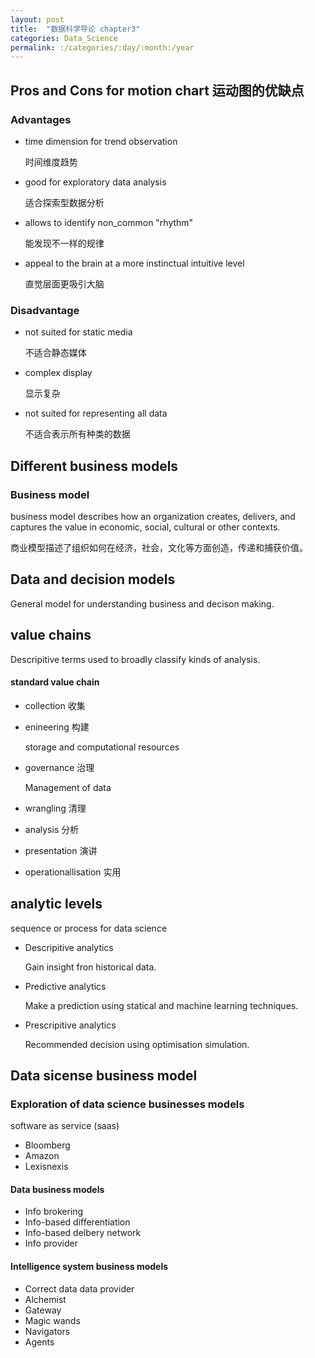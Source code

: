 ```yaml
---
layout: post
title:  "数据科学导论 chapter3"
categories: Data_Science
permalink: :/categories/:day/:month:/year
---
```


## Pros and Cons for motion chart 运动图的优缺点

### Advantages

- time dimension for trend observation

  时间维度趋势

- good for exploratory data analysis

  适合探索型数据分析

- allows to identify non_common "rhythm"

  能发现不一样的规律

- appeal to the brain at a more instinctual intuitive level

  直觉层面更吸引大脑

### Disadvantage

- not suited for static media

  不适合静态媒体

- complex display

  显示复杂

- not suited for representing all data

  不适合表示所有种类的数据

## Different business models

### Business model

business model describes how an organization creates, delivers, and captures the value in economic, social, cultural or other contexts.

商业模型描述了组织如何在经济，社会，文化等方面创造，传递和捕获价值。

## Data and decision models

General model for understanding business and decison making. 

## value chains

Descripitive terms used to broadly classify kinds of analysis.

#### standard value chain

* collection 收集

* enineering 构建

  storage and computational resources

* governance 治理

  Management of data

* wrangling 清理

* analysis 分析

* presentation 演讲

* operationallisation 实用

## analytic levels

sequence or process for data science

* Descripitive analytics

  Gain insight fron historical data.

* Predictive analytics

  Make a prediction using statical and machine learning techniques. 

* Prescripitive analytics

  Recommended decision using optimisation simulation.

## Data sicense business model

### Exploration of data science businesses models

software as service (saas)

- Bloomberg
- Amazon 
- Lexisnexis 

#### Data business models

- Info brokering
- Info-based differentiation
- Info-based delbery network
- Info provider

#### Intelligence system business models

- Correct data data provider
- Alchemist
- Gateway
- Magic wands
- Navigators
- Agents 
